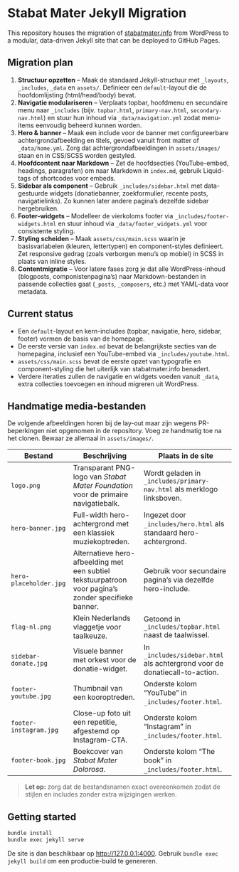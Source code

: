 # Stabat Mater Jekyll Migration

This repository houses the migration of [stabatmater.info](https://stabatmater.info) from WordPress to a modular, data-driven Jekyll site that can be deployed to GitHub Pages.

## Migration plan

1. **Structuur opzetten** – Maak de standaard Jekyll-structuur met `_layouts`, `_includes`, `_data` en `assets/`. Definieer een `default`-layout die de hoofdomlijsting (html/head/body) bevat.
2. **Navigatie modulariseren** – Verplaats topbar, hoofdmenu en secundaire menu naar `_includes` (bijv. `topbar.html`, `primary-nav.html`, `secondary-nav.html`) en stuur hun inhoud via `_data/navigation.yml` zodat menu-items eenvoudig beheerd kunnen worden.
3. **Hero & banner** – Maak een include voor de banner met configureerbare achtergrondafbeelding en titels, gevoed vanuit front matter of `_data/home.yml`. Zorg dat achtergrondafbeeldingen in `assets/images/` staan en in CSS/SCSS worden gestyled.
4. **Hoofdcontent naar Markdown** – Zet de hoofdsecties (YouTube-embed, headings, paragrafen) om naar Markdown in `index.md`, gebruik Liquid-tags of shortcodes voor embeds.
5. **Sidebar als component** – Gebruik `_includes/sidebar.html` met data-gestuurde widgets (donatiebanner, zoekformulier, recente posts, navigatielinks). Zo kunnen later andere pagina’s dezelfde sidebar hergebruiken.
6. **Footer-widgets** – Modelleer de vierkoloms footer via `_includes/footer-widgets.html` en stuur inhoud via `_data/footer_widgets.yml` voor consistente styling.
7. **Styling scheiden** – Maak `assets/css/main.scss` waarin je basisvariabelen (kleuren, lettertypen) en component-styles definieert. Zet responsive gedrag (zoals verborgen menu’s op mobiel) in SCSS in plaats van inline styles.
8. **Contentmigratie** – Voor latere fases zorg je dat alle WordPress-inhoud (blogposts, componistenpagina’s) naar Markdown-bestanden in passende collecties gaat (`_posts`, `_composers`, etc.) met YAML-data voor metadata.

## Current status

- Een `default`-layout en kern-includes (topbar, navigatie, hero, sidebar, footer) vormen de basis van de homepage.
- De eerste versie van `index.md` bevat de belangrijkste secties van de homepagina, inclusief een YouTube-embed via `_includes/youtube.html`.
- `assets/css/main.scss` bevat de eerste opzet van typografie en component-styling die het uiterlijk van stabatmater.info benadert.
- Verdere iteraties zullen de navigatie en widgets voeden vanuit `_data`, extra collecties toevoegen en inhoud migreren uit WordPress.

## Handmatige media-bestanden

De volgende afbeeldingen horen bij de lay-out maar zijn wegens PR-beperkingen niet opgenomen in de repository. Voeg ze handmatig toe na het clonen. Bewaar ze allemaal in `assets/images/`.

| Bestand | Beschrijving | Plaats in de site |
| --- | --- | --- |
| `logo.png` | Transparant PNG-logo van *Stabat Mater Foundation* voor de primaire navigatiebalk. | Wordt geladen in `_includes/primary-nav.html` als merklogo linksboven. |
| `hero-banner.jpg` | Full-width hero-achtergrond met een klassiek muziekoptreden. | Ingezet door `_includes/hero.html` als standaard hero-achtergrond. |
| `hero-placeholder.jpg` | Alternatieve hero-afbeelding met een subtiel tekstuurpatroon voor pagina’s zonder specifieke banner. | Gebruik voor secundaire pagina’s via dezelfde hero-include. |
| `flag-nl.png` | Klein Nederlands vlaggetje voor taalkeuze. | Getoond in `_includes/topbar.html` naast de taalwissel. |
| `sidebar-donate.jpg` | Visuele banner met orkest voor de donatie-widget. | In `_includes/sidebar.html` als achtergrond voor de donatiecall-to-action. |
| `footer-youtube.jpg` | Thumbnail van een kooroptreden. | Onderste kolom “YouTube” in `_includes/footer.html`. |
| `footer-instagram.jpg` | Close-up foto uit een repetitie, afgestemd op Instagram-CTA. | Onderste kolom “Instagram” in `_includes/footer.html`. |
| `footer-book.jpg` | Boekcover van *Stabat Mater Dolorosa*. | Onderste kolom “The book” in `_includes/footer.html`. |

> **Let op:** zorg dat de bestandsnamen exact overeenkomen zodat de stijlen en includes zonder extra wijzigingen werken.

## Getting started

```bash
bundle install
bundle exec jekyll serve
```

De site is dan beschikbaar op <http://127.0.0.1:4000>. Gebruik `bundle exec jekyll build` om een productie-build te genereren.
